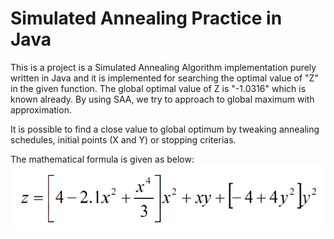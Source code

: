 # Simulated Annealing Practice in Java

This is a project is a Simulated Annealing Algorithm implementation purely written in Java and it is implemented for searching the optimal value of "Z" in the given function. The global optimal value of Z is "-1.0316" which is known already. By using SAA, we try to approach to global maximum with approximation.

It is possible to find a close value to global optimum by tweaking annealing schedules, initial points  (X and Y) or stopping criterias.

The mathematical formula is given as below:
![Image](SimulatedAnnealingAlgorithm/Function.png?raw=true)
